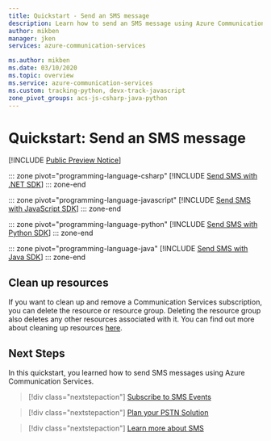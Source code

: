 ```yaml
---
title: Quickstart - Send an SMS message
description: Learn how to send an SMS message using Azure Communication Services.
author: mikben
manager: jken
services: azure-communication-services

ms.author: mikben
ms.date: 03/10/2020
ms.topic: overview
ms.service: azure-communication-services
ms.custom: tracking-python, devx-track-javascript
zone_pivot_groups: acs-js-csharp-java-python
---
```

# Quickstart: Send an SMS message

[!INCLUDE [Public Preview Notice](../../includes/public-preview-include.md)]

::: zone pivot="programming-language-csharp"
[!INCLUDE [Send SMS with .NET SDK](./includes/send-sms-net.md)]
::: zone-end

::: zone pivot="programming-language-javascript"
[!INCLUDE [Send SMS with JavaScript SDK](./includes/send-sms-js.md)]
::: zone-end

::: zone pivot="programming-language-python"
[!INCLUDE [Send SMS with Python SDK](./includes/send-sms-python.md)]
::: zone-end

::: zone pivot="programming-language-java"
[!INCLUDE [Send SMS with Java SDK](./includes/send-sms-java.md)]
::: zone-end

## Clean up resources

If you want to clean up and remove a Communication Services subscription, you can delete the resource or resource group. Deleting the resource group also deletes any other resources associated with it. You can find out more about cleaning up resources [here](../create-a-communication-resource.md#clean-up-resources).

## Next Steps

In this quickstart, you learned how to send SMS messages using Azure Communication Services.

> [!div class="nextstepaction"]
> [Subscribe to SMS Events](./handle-sms-events.md)

> [!div class="nextstepaction"]
> [Plan your PSTN Solution](../../concepts/telephony-and-sms/plan-your-telephony-and-SMS-solution.md)

> [!div class="nextstepaction"]
> [Learn more about SMS](../../concepts/telephony-and-sms/sms.md)